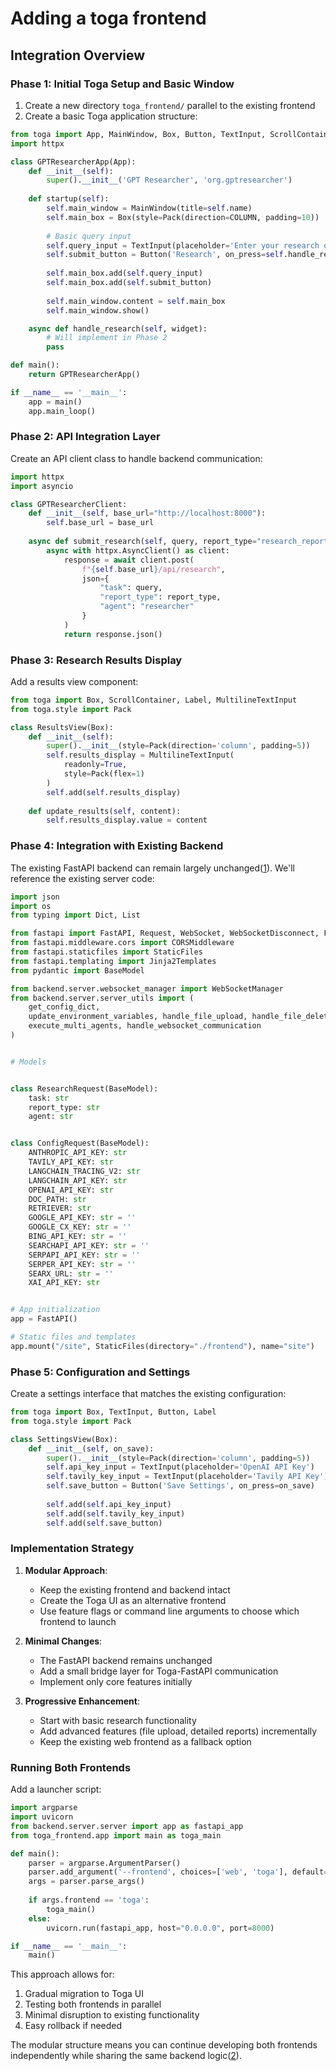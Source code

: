 # Adding a toga frontend

## Integration Overview

### Phase 1: Initial Toga Setup and Basic Window

1. Create a new directory `toga_frontend/` parallel to the existing frontend
2. Create a basic Toga application structure:

```python:toga_frontend/app.py
from toga import App, MainWindow, Box, Button, TextInput, ScrollContainer
import httpx

class GPTResearcherApp(App):
    def __init__(self):
        super().__init__('GPT Researcher', 'org.gptresearcher')
        
    def startup(self):
        self.main_window = MainWindow(title=self.name)
        self.main_box = Box(style=Pack(direction=COLUMN, padding=10))
        
        # Basic query input
        self.query_input = TextInput(placeholder='Enter your research query')
        self.submit_button = Button('Research', on_press=self.handle_research)
        
        self.main_box.add(self.query_input)
        self.main_box.add(self.submit_button)
        
        self.main_window.content = self.main_box
        self.main_window.show()

    async def handle_research(self, widget):
        # Will implement in Phase 2
        pass

def main():
    return GPTResearcherApp()

if __name__ == '__main__':
    app = main()
    app.main_loop()
```

### Phase 2: API Integration Layer

Create an API client class to handle backend communication:

```python
import httpx
import asyncio

class GPTResearcherClient:
    def __init__(self, base_url="http://localhost:8000"):
        self.base_url = base_url
        
    async def submit_research(self, query, report_type="research_report"):
        async with httpx.AsyncClient() as client:
            response = await client.post(
                f"{self.base_url}/api/research",
                json={
                    "task": query,
                    "report_type": report_type,
                    "agent": "researcher"
                }
            )
            return response.json()
```

### Phase 3: Research Results Display

Add a results view component:

```python:toga_frontend/components/results_view.py
from toga import Box, ScrollContainer, Label, MultilineTextInput
from toga.style import Pack

class ResultsView(Box):
    def __init__(self):
        super().__init__(style=Pack(direction='column', padding=5))
        self.results_display = MultilineTextInput(
            readonly=True,
            style=Pack(flex=1)
        )
        self.add(self.results_display)
    
    def update_results(self, content):
        self.results_display.value = content
```

### Phase 4: Integration with Existing Backend

The existing FastAPI backend can remain largely unchanged([1](https://toga.readthedocs.io/en/stable/how-to/contribute/code.html)). We'll reference the existing server code:

```1:50:backend/server/server.py
import json
import os
from typing import Dict, List

from fastapi import FastAPI, Request, WebSocket, WebSocketDisconnect, File, UploadFile, Header
from fastapi.middleware.cors import CORSMiddleware
from fastapi.staticfiles import StaticFiles
from fastapi.templating import Jinja2Templates
from pydantic import BaseModel

from backend.server.websocket_manager import WebSocketManager
from backend.server.server_utils import (
    get_config_dict,
    update_environment_variables, handle_file_upload, handle_file_deletion,
    execute_multi_agents, handle_websocket_communication
)


# Models


class ResearchRequest(BaseModel):
    task: str
    report_type: str
    agent: str


class ConfigRequest(BaseModel):
    ANTHROPIC_API_KEY: str
    TAVILY_API_KEY: str
    LANGCHAIN_TRACING_V2: str
    LANGCHAIN_API_KEY: str
    OPENAI_API_KEY: str
    DOC_PATH: str
    RETRIEVER: str
    GOOGLE_API_KEY: str = ''
    GOOGLE_CX_KEY: str = ''
    BING_API_KEY: str = ''
    SEARCHAPI_API_KEY: str = ''
    SERPAPI_API_KEY: str = ''
    SERPER_API_KEY: str = ''
    SEARX_URL: str = ''
    XAI_API_KEY: str


# App initialization
app = FastAPI()

# Static files and templates
app.mount("/site", StaticFiles(directory="./frontend"), name="site")
```

### Phase 5: Configuration and Settings

Create a settings interface that matches the existing configuration:

```python:toga_frontend/components/settings.py
from toga import Box, TextInput, Button, Label
from toga.style import Pack

class SettingsView(Box):
    def __init__(self, on_save):
        super().__init__(style=Pack(direction='column', padding=5))
        self.api_key_input = TextInput(placeholder='OpenAI API Key')
        self.tavily_key_input = TextInput(placeholder='Tavily API Key')
        self.save_button = Button('Save Settings', on_press=on_save)
        
        self.add(self.api_key_input)
        self.add(self.tavily_key_input)
        self.add(self.save_button)
```

### Implementation Strategy

1. **Modular Approach**:

    - Keep the existing frontend and backend intact
    - Create the Toga UI as an alternative frontend
    - Use feature flags or command line arguments to choose which frontend to launch

2. **Minimal Changes**:

    - The FastAPI backend remains unchanged
    - Add a small bridge layer for Toga-FastAPI communication
    - Implement only core features initially

3. **Progressive Enhancement**:

    - Start with basic research functionality
    - Add advanced features (file upload, detailed reports) incrementally
    - Keep the existing web frontend as a fallback option

### Running Both Frontends

Add a launcher script:

```python:run.py
import argparse
import uvicorn
from backend.server.server import app as fastapi_app
from toga_frontend.app import main as toga_main

def main():
    parser = argparse.ArgumentParser()
    parser.add_argument('--frontend', choices=['web', 'toga'], default='web')
    args = parser.parse_args()
    
    if args.frontend == 'toga':
        toga_main()
    else:
        uvicorn.run(fastapi_app, host="0.0.0.0", port=8000)

if __name__ == '__main__':
    main()
```

This approach allows for:

1. Gradual migration to Toga UI
2. Testing both frontends in parallel
3. Minimal disruption to existing functionality
4. Easy rollback if needed

The modular structure means you can continue developing both frontends independently while sharing the same backend logic([2](https://toga.readthedocs.io/en/stable/background/project/philosophy.html)).
